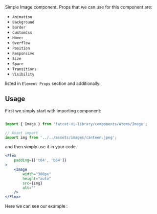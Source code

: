 Simple Image component. Props that we can use for this component are:

- `Animation`
- `Background`
- `Border`
- `CustomCss`
- `Hover`
- `Overflow`
- `Position`
- `Responsive`
- `Size`
- `Space`
- `Transitions`
- `Visibility`

listed in `Element Props` section and additionally:

## Usage 

First we simply start with importing component:

```jsx

import { Image } from 'fatcat-ui-library/components/Atoms/Image';

// Asset import
import img from '../../assets/images/canteen.jpeg';

```

and then simply use it in your code.

```jsx
<Flex
	padding={['t64', 'b64']}
>
	<Image
		width="300px"
		height="auto"
		src={img}
		alt=""
	/>
</Flex>
```

Here we can see our example	:
